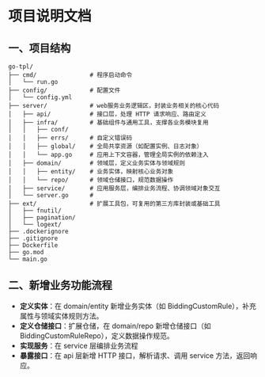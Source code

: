 # 项目说明文档

## 一、项目结构

```
go-tpl/
├── cmd/               # 程序启动命令
│   └── run.go         
├── config/            # 配置文件
│   └── config.yml     
├── server/            # web服务业务逻辑区，封装业务相关的核心代码
│   ├── api/           # 接口层，处理 HTTP 请求响应、路由定义
│   ├── infra/         # 基础组件与通用工具，支撑各业务模块复用
│   │   ├── conf/      
│   │   ├── errs/      # 自定义错误码
│   │   ├── global/    # 全局共享资源（如配置实例、日志对象）
│   │   └── app.go     # 应用上下文容器，管理全局实例的依赖注入
│   ├── domain/        # 领域层，定义业务实体与领域规则
│   │   ├── entity/    # 业务实体，映射核心业务对象
│   │   └── repo/      # 领域仓储接口，规范数据操作
│   ├── service/       # 应用服务层，编排业务流程、协调领域对象交互
│   └── server.go      # 
├── ext/               # 扩展工具包，可复用的第三方库封装或基础工具
│   ├── fnutil/          
│   ├── pagination/         
│   └── logext/          
├── .dockerignore      
├── .gitignore         
├── Dockerfile         
├── go.mod             
└── main.go          
```

## 二、新增业务功能流程

- **定义实体**：在 domain/entity 新增业务实体（如 BiddingCustomRule），补充属性与领域实体规则方法。
- **定义仓储接口**：扩展仓储，在 domain/repo 新增仓储接口（如 BiddingCustomRuleRepo），定义数据操作规范。
- **实现服务**：在 service 层编排业务流程
- **暴露接口**：在 api 层新增 HTTP 接口，解析请求、调用 service 方法，返回响应。